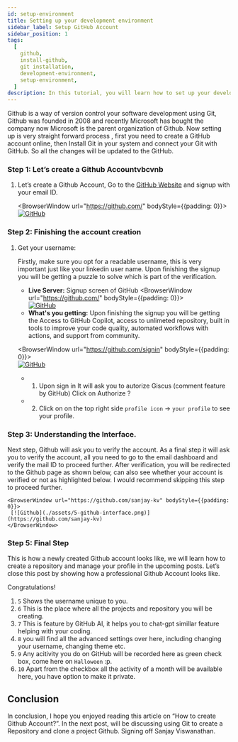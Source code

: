 ```yaml
---
id: setup-environment
title: Setting up your development environment
sidebar_label: Setup GitHub Account
sidebar_position: 1
tags:
  [
    github,
    install-github,
    git installation,
    development-environment,
    setup-environment,
  ]
description: In this tutorial, you will learn how to set up your development environment for Git And GitHub.
---
```


Github is a way of version control your software development using Git, Github was founded in 2008 and recently Microsoft has bought the company now Microsoft is the parent organization of Github. Now setting up is very straight forward process , first you need to create a GitHub account online, then Install Git in your system and connect your Git with GitHub. So all the changes will be updated to the GitHub. 

### Step 1: Let’s create a Github Accountvbcvnb

1. Let’s create a Github Account, Go to the [GitHub Website](https://github.com/) and signup with your email ID.

    <BrowserWindow url="https://github.com/" bodyStyle={{padding: 0}}>    
     [![GitHub](./assets/3-github-account.png)](https://github.com/)
    </BrowserWindow>


### Step 2: Finishing the account creation

1. Get your username:

   Firstly, make sure you opt for a readable username, this is very important just like your linkedin user name. Upon finishing the signup you will be getting a puzzle to solve which is part of the verification. 

     - **Live Server:** Signup screen of GitHub
    <BrowserWindow url="https://github.com/" bodyStyle={{padding: 0}}>    
     [![GitHub](./assets/4-account-creation.png)](https://github.com/)
    </BrowserWindow>
        

     - **What's you getting:** Upon finishing the signup you will be getting the Access to GitHub Copilot, access to unlimeted repository, built in tools to improve your code quality, automated workflows with actions, and support from community.
          
   
    <BrowserWindow url="https://github.com/signin" bodyStyle={{padding: 0}}>    
     [![GitHub](./assets/4-github-signin.png)](https://github.com/)
    </BrowserWindow>

   - 1. Upon sign in It will ask you to autorize Giscus (comment feature by GitHub) Click on Authorize ?
   - 2. Click on on the top right side ``profile icon`` -> ``your profile`` to see your profile.


### Step 3: Understanding the Interface.

Next step, Github will ask you to verify the account. As a final step it will ask you to verify the account, all you need to go to the email dashboard and verify the mail ID to proceed further. After verification, you will be redirected to the Github page as shown below, can also see whether your account is verified or not as highlighted below. I would recommend skipping this step to proceed further.


    <BrowserWindow url="https://github.com/sanjay-kv" bodyStyle={{padding: 0}}>    
     [![Github](./assets/5-github-interface.png)](https://github.com/sanjay-kv)
    </BrowserWindow>

   
### Step 5:  Final Step

This is how a newly created Github account looks like, we will learn how to create a repository and manage your profile in the upcoming posts. Let’s close this post by showing how a professional Github Account looks like.

Congratulations! 

1. ``5`` Shows the username unique to you.
2. ``6`` This is the place where all the projects and repository you will be creating.
3. ``7`` This is feature by GitHub AI, it helps you to chat-gpt simillar feature helping with your coding.
4. ``8`` you will find all the advanced settings over here, including changing your username, changing theme etc.
5. ``9`` Any acitivity you do on GitHub will be recorded here as green check box, come here on ``Halloween`` :p.
6. ``10`` Apart from the checkbox all the activity of a month will be available here, you have option to make it private.


## Conclusion

In conclusion, I hope you enjoyed reading this article on “How to create Github Account?”. In the next post, will be discussing using Git to create a Repository and clone a project Github.  Signing off Sanjay Viswanathan.